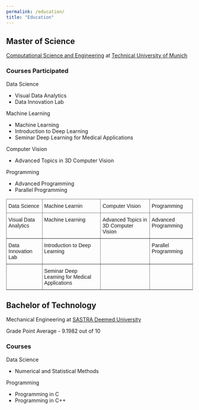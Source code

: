 ```yaml
---
permalink: /education/
title: "Education"
---
```


## Master of Science
 
[Computational Science and Engineering](https://www.tum.de/en/studies/degree-programs/detail/computational-science-and-engineering-cse-master-of-science-msc) at [Technical University of Munich](https://www.tum.de/en/)

### Courses Participated

Data Science

+ Visual Data Analytics
+ Data Innovation Lab

Machine Learning

+ Machine Learning
+ Introduction to Deep Learning
+ Seminar Deep Learning for Medical Applications

Computer Vision

+ Advanced Topics in 3D Computer Vision

Programming

+ Advanced Programming
+ Parallel Programming

<style type="text/css">
.tg  {border-collapse:collapse;border-spacing:0;}
.tg td{border-color:black;border-style:solid;border-width:1px;font-family:Arial, sans-serif;font-size:14px;
  overflow:hidden;padding:10px 5px;word-break:normal;}
.tg th{border-color:black;border-style:solid;border-width:1px;font-family:Arial, sans-serif;font-size:14px;
  font-weight:normal;overflow:hidden;padding:10px 5px;word-break:normal;}
.tg .tg-0pky{border-color:inherit;text-align:left;vertical-align:top}
</style>
<table class="tg">
<thead>
  <tr>
    <th class="tg-0pky">Data Science</th>
    <th class="tg-0pky">Machine Learnin</th>
    <th class="tg-0pky">Computer Vision</th>
    <th class="tg-0pky">Programming</th>
  </tr>
</thead>
<tbody>
  <tr>
    <td class="tg-0pky">Visual Data Analytics</td>
    <td class="tg-0pky">Machine Learning</td>
    <td class="tg-0pky">Advanced Topics in 3D Computer Vision</td>
    <td class="tg-0pky">Advanced Programming</td>
  </tr>
  <tr>
    <td class="tg-0pky">Data Innovation Lab</td>
    <td class="tg-0pky">Introduction to Deep Learning</td>
    <td class="tg-0pky"></td>
    <td class="tg-0pky">Parallel Programming</td>
  </tr>
  <tr>
    <td class="tg-0pky"></td>
    <td class="tg-0pky">Seminar Deep Learning for Medical Applications</td>
    <td class="tg-0pky"></td>
    <td class="tg-0pky"></td>
  </tr>
</tbody>
</table>

## Bachelor of Technology
 
Mechanical Engineering at [SASTRA Deemed University](https://www.sastra.edu/)

Grade Point Average - 9.1982 out of 10

### Courses

Data Science

+ Numerical and Statistical Methods

Programming

+ Programming in C
+ Programming in C++




